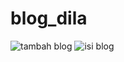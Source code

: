 # blog_dila
![tambah blog](https://user-images.githubusercontent.com/97661073/162885322-f17bc1af-8351-469c-b8aa-ce76284d1d8e.png)
![isi blog](https://user-images.githubusercontent.com/97661073/162885332-bfaf6e2c-9c77-407c-8f69-27bf0a221bb9.png)
